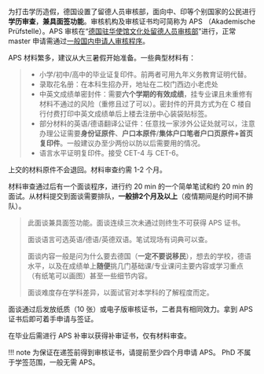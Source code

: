 
为打击学历造假，德国设置了留德人员审核部，面向中、印等个别国家的公民进行**学历审查**，**兼具面签功能**。审核机构及审核证书均可简称为 APS （Akademische Prüfstelle）。APS 审核在“[德国驻华使馆文化处留德人员审核部](https://www.aps.org.cn/zh/)”进行，正常 master 申请需通过[一般国内申请人审核程序](https://www.aps.org.cn/zh/verfahren-und-services-deutschland/chinaverfahren)。

APS 材料繁多，建议从大三暑假开始准备。一些典型材料有：
  
> - 小学/初中/高中的毕业证复印件。前两者可用九年义务教育证明代替。
> - 录取花名册：在本科生招办开，地址在二校门西边小老虎处
> - 中英文成绩单密封件：需要**六个学期的有效成绩**，挂专业课且未重修有材料不通过的风险（重修且过了可以）。密封件的开具方式为在 C 楼自行付费打印中英文成绩单后上楼去注册中心装袋贴标签。
> - 部分材料的英语/德语翻译公证件：任意找一家涉外公证处就可以，注意办理公证需要**身份证原件**、**户口本原件**/**集体户口笔者户口页原件+首页复印件**。一般建议办至少两份以防以后需要用的情况。
> - 语言水平证明复印件。接受 CET-4 与 CET-6。

上交的材料原件不会退回。材料审查约需 1-2 个月。

材料审查通过后有一个面谈程序，进行约 20 min 的一个简单笔试和约 20 min 的面试。从材料提交到面谈需要排队，**一般排2个月及以上**（疫情期间是约时间不排队）。
> 此面谈兼具面签功能。面谈连续三次未通过则终生不可获得 APS 证书。
>  
> 面谈语言可选英语/德语/英德双语。笔试现场有词典可以查。
>  
> 面谈内容一般是问为什么要去德国（**一定不要说移民**），想去的学校，德语水平，以及在成绩单上**随便**挑几门基础课/专业课问主要内容或学习重点（有纸笔可以画图）甚至一些细节内容。
>  
> 面谈难度存在学科差异，以面试官对本学科的了解程度而定。

面谈通过后发放纸质（10 张）或电子版审核证书，二者具有相同效力。拿到 APS 证书后即可着手申请与签证。

在毕业后需进行 APS 补审以获得补审证书，仅有材料审查。

!!! note
    为保证在递签前得到审核证书，请提前至少四个月申请 APS。
    PhD 不属于学签范围，一般无需 APS。
